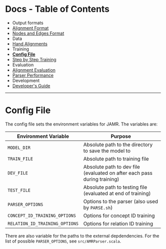 Docs - Table of Contents
====

 * Output formats
  * [Alignment Format](./Alignment_Format.md)
  * [Nodes and Edges Format](./Nodes_and_Edges_Format.md)
 * Data
  * [Hand Alignments](./Hand_Alignments.md)
 * Training
  * [**Config File**](./Config_File.md)
  * [Step by Step Training](./Step_by_Step_Training.md)
 * Evaluation
  * [Alignment Evaluation](./Alignment_Evaluation.md)
  * [Parser Performance](./Parser_Performance.md)
 * Development
  * [Developer's Guide](./Developers_Guide.md)

---

Config File
==============

The config file sets the environment variables for JAMR.  The variables are:

| Environment Variable | Purpose |
| --- | --- |
| `MODEL_DIR` | Absolute path to the directory to save the model to |
| `TRAIN_FILE` | Absolute path to training file |
| `DEV_FILE` | Absolute path to dev file (evaluated on after each pass during training) |
| `TEST_FILE` | Absolute path to testing file (evaluated at end of training) |
| `PARSER_OPTIONS` | Options to the parser (also used by `PARSE.sh`) |
| `CONCEPT_ID_TRAINING_OPTIONS` | Options for concept ID training |
| `RELATION_ID_TRAINING_OPTIONS` | Options for relation ID training |

There are also variable for the paths to the external depdendencies.  For the list of possible `PARSER_OPTIONS`, see `src/AMRParser.scala`.

